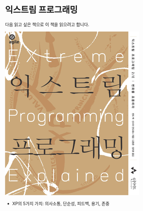 # 익스트림 프로그래밍



다음 읽고 싶은 책으로 이 책을 읽으려고 합니다.



![img](img/2021-03-29/48.jpg)



- XP의 5가지 가치: 의사소통, 단순성, 피드백, 용기, 존중

